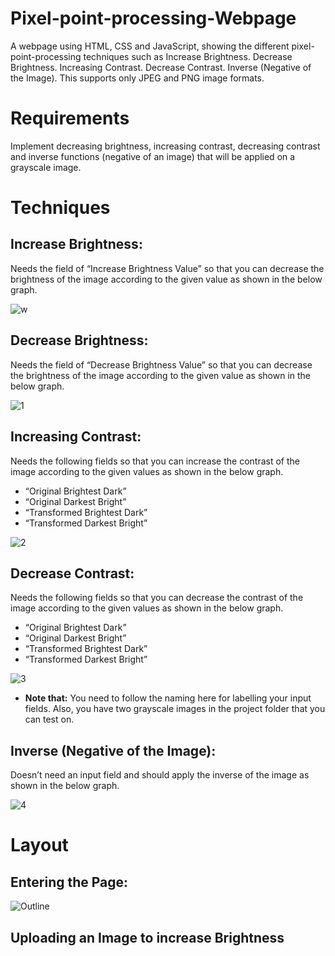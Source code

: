 # Pixel-point-processing-Webpage
A webpage using HTML, CSS and JavaScript, showing the different pixel-point-processing techniques such as Increase Brightness. Decrease Brightness. Increasing Contrast. Decrease Contrast. Inverse (Negative of the Image). This supports only JPEG and PNG image formats.

# Requirements
Implement decreasing brightness, increasing contrast, decreasing contrast and inverse functions (negative of an image) that will be applied on a grayscale image. 

# Techniques
## Increase Brightness:
Needs the field of “Increase Brightness Value” so that you can decrease the brightness of the image according to the given value as shown in the below graph.

![w](https://github.com/Khaledayman9/Pixel-point-processing-Webpage/assets/105018459/db87dec2-5be8-4f91-a1de-4e68e5fcd4d2)

## Decrease Brightness:
Needs the field of “Decrease Brightness Value” so that you can decrease the brightness of the image according to the given value as shown in the below graph.

![1](https://github.com/Khaledayman9/Pixel-point-processing-HTML-Page/assets/105018459/81385478-0ef7-4b76-8f86-ca79af4cae4a)

## Increasing Contrast:
Needs the following fields so that you can increase the contrast of the image according to the given values as shown in the below graph.
- “Original Brightest Dark”
- “Original Darkest Bright”
- “Transformed Brightest Dark”
- “Transformed Darkest Bright”
  
![2](https://github.com/Khaledayman9/Pixel-point-processing-HTML-Page/assets/105018459/4c215cc9-5eb6-42b5-adc5-f536896d2b49)

## Decrease Contrast:
Needs the following fields so that you can decrease the contrast of the image according to the given values as shown in the below graph.

- “Original Brightest Dark”
- “Original Darkest Bright”
- “Transformed Brightest Dark”
- “Transformed Darkest Bright”
  
![3](https://github.com/Khaledayman9/Pixel-point-processing-HTML-Page/assets/105018459/7939d5dd-047b-4d6a-88ac-59dc2aaf7001)

- **Note that:** You need to follow the naming here for labelling your input fields. Also, you have two grayscale images in the project folder that you can test on.
  
## Inverse (Negative of the Image):
Doesn’t need an input field and should apply the inverse of the image as shown in the below graph.

![4](https://github.com/Khaledayman9/Pixel-point-processing-HTML-Page/assets/105018459/face5834-fb68-480b-85bf-12555d47b73f)



# Layout
## Entering the Page:
![Outline](https://github.com/Khaledayman9/Pixel-point-processing-Webpage/assets/105018459/d37c9a91-e8c8-4d76-8629-d125d53465e0)

## Uploading an Image to increase Brightness

